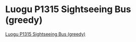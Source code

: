 # Luogu P1315 Sightseeing Bus (greedy)
[Luogu P1315 Sightseeing Bus (greedy)](https://aiwithcloud.com/2022/09/15/luogu_p1315_sightseeing_bus_greedy/)